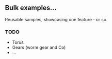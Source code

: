 ## Bulk examples...
Reusable samples, showcasing one feature - or so.

### TODO
- Torus
- Gears (worm gear and Co)
- ...
